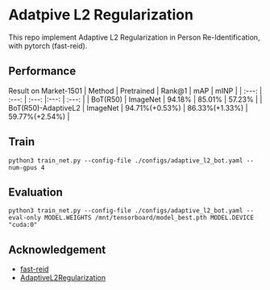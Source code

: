 # Adatpive L2 Regularization

This repo implement Adaptive L2 Regularization in Person Re-Identification, with pytorch (fast-reid).


## Performance 

Result on Market-1501
| Method | Pretrained | Rank@1 | mAP | mINP |
| :---: | :---: | :---: |:---: | :---: |
| BoT(R50) | ImageNet | 94.18% | 85.01% | 57.23% |
| BoT(R50)-AdaptiveL2 | ImageNet | 94.71%(+0.53%) | 86.33%(+1.33%) | 59.77%(+2.54%) |

## Train
```
python3 train_net.py --config-file ./configs/adaptive_l2_bot.yaml --num-gpus 4
```

## Evaluation 
```
python3 train_net.py --config-file ./configs/adaptive_l2_bot.yaml --eval-only MODEL.WEIGHTS /mnt/tensorboard/model_best.pth MODEL.DEVICE "cuda:0"
```

## Acknowledgement

- [fast-reid](https://github.com/JDAI-CV/fast-reid)
- [AdaptiveL2Regularization](https://github.com/nixingyang/AdaptiveL2Regularization)

